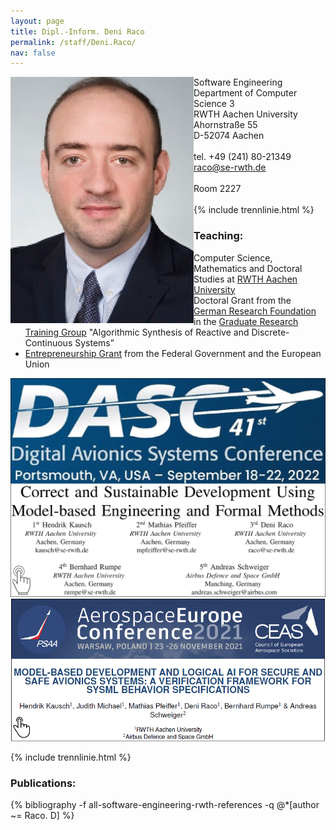 ```yaml
---
layout: page
title: Dipl.-Inform. Deni Raco
permalink: /staff/Deni.Raco/
nav: false
---
```


<div class="container">
    <div class="row">
        <div class="col-lg-3">
          <img class="staff-pics z-depth-1" src="../../assets/img/staff/raco.png" 
               alt="Deni Raco" style="float: left;">
        </div>
        <div class="col-lg-4">
          Software Engineering<br>
          Department of Computer Science 3<br>
          RWTH Aachen University<br>
          Ahornstraße 55<br>
          D-52074 Aachen<br>
          <br>
          tel. +49 (241) 80-21349<br>
          <a href="mailto:raco@se-rwth.de">raco@se-rwth.de</a><br>
          <br>
          Room 2227
        </div>
    </div>
</div>

<br>
{% include trennlinie.html %}

### Teaching:

- Computer Science, Mathematics and Doctoral Studies at [RWTH Aachen University](https://en.wikipedia.org/wiki/RWTH_Aachen_University)
- Doctoral Grant from the [German Research Foundation](https://www.dfg.de/en/dfg_profile/mission/what_is_the_dfg/index.html) 
in the [Graduate Research Training Group](https://www.rwth-aachen.de/go/id/pmf/lidx/1) 
"Algorithmic Synthesis of Reactive and Discrete-Continuous Systems”
- [Entrepreneurship Grant](https://www.esf.de/portal/EN/Funding-period-2014-2020/ESF-Programmes/bmwi/exist.html) 
from the Federal Government and the European Union

<a href="https://www.se-rwth.de/staff/raco/publ.pdf">
    <img class="staff-pics z-depth-1" style="width: auto;" src="../../assets/img/publ.png">
</a>

<a href="https://www.se-rwth.de/publications/Model-Based-Development-and-Logical-AI-for-Secure-and-Safe-Avionics-Systems-A-Verification-Framework-for-SysML-Behavior-Specifications.pdf">
    <img class="staff-pics z-depth-1" style="width: auto;" src="../../assets/img/aec.png">
</a>

{% include trennlinie.html %}

### Publications:

<div class="publications">
  {% bibliography -f all-software-engineering-rwth-references -q @*[author ~= Raco. D] %}
</div>
